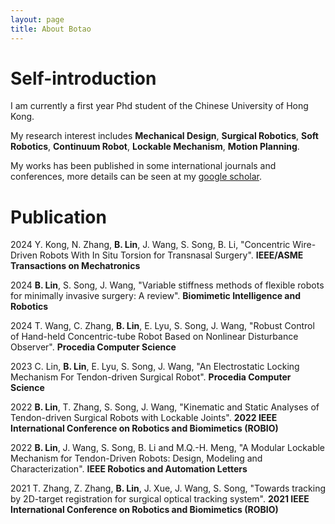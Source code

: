```yaml
---
layout: page
title: About Botao
---
```

# Self-introduction
I am currently a first year Phd student of the Chinese University of Hong Kong.

My research interest includes **Mechanical Design**, **Surgical Robotics**, **Soft Robotics**, **Continuum Robot**, **Lockable Mechanism**, **Motion Planning**.

My works has been published in some international journals and conferences, more details can be seen at my [google scholar](https://scholar.google.com/citations?user=n1Ii94gAAAAJ&hl=en).

# Publication
2024  Y. Kong, N. Zhang, **B. Lin**, J. Wang, S. Song, B. Li, "Concentric Wire-Driven Robots With In Situ Torsion for Transnasal Surgery". **IEEE/ASME Transactions on Mechatronics**

2024  **B. Lin**, S. Song, J. Wang, "Variable stiffness methods of flexible robots for minimally invasive surgery: A review". **Biomimetic Intelligence and Robotics**

2024  T. Wang, C. Zhang, **B. Lin**, E. Lyu, S. Song, J. Wang, "Robust Control of Hand-held Concentric-tube Robot Based on Nonlinear Disturbance Observer". **Procedia Computer Science**

2023  C. Lin, **B. Lin**, E. Lyu, S. Song, J. Wang, "An Electrostatic Locking Mechanism For Tendon-driven Surgical Robot". **Procedia Computer Science**

2022  **B. Lin**, T. Zhang, S. Song, J. Wang, "Kinematic and Static Analyses of Tendon-driven Surgical Robots with Lockable Joints". **2022 IEEE International Conference on Robotics and Biomimetics (ROBIO)**

2022  **B. Lin**, J. Wang, S. Song, B. Li and M.Q.-H. Meng, "A Modular Lockable Mechanism for Tendon-Driven Robots: Design, Modeling and Characterization". **IEEE Robotics and Automation Letters**

2021  T. Zhang, Z. Zhang, **B. Lin**, J. Xue, J. Wang, S. Song, "Towards tracking by 2D-target registration for surgical optical tracking system". **2021 IEEE International Conference on Robotics and Biomimetics (ROBIO)**
